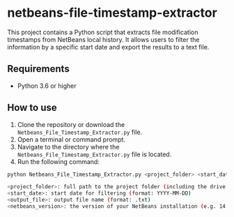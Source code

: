 # netbeans-file-timestamp-extractor

This project contains a Python script that extracts file modification timestamps from NetBeans local history. It allows users to filter the information by a specific start date and export the results to a text file.

## Requirements

- Python 3.6 or higher

## How to use

1. Clone the repository or download the `Netbeans_File_Timestamp_Extractor.py` file.
2. Open a terminal or command prompt.
3. Navigate to the directory where the `Netbeans_File_Timestamp_Extractor.py` file is located.
4. Run the following command:

```bash
python Netbeans_File_Timestamp_Extractor.py <project_folder> <start_date> <output_file> <netbeans_version>

<project_folder>: full path to the project folder (including the drive letter)
<start_date>: start date for filtering (format: YYYY-MM-DD)
<output_file>: output file name (format: .txt)
<netbeans_version>: the version of your NetBeans installation (e.g. 14.0)


